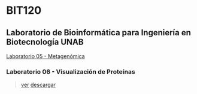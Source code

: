 # BIT120
## Laboratorio de Bioinformática para Ingeniería en Biotecnología UNAB

[Laboratorio 05 - Metagenómica](https://github.com/Katterinne/BIT120/blob/master/lab_05_bioinf_biotec.md)

### Laboratorio 06 - Visualización de Proteínas
> [ver](https://github.com/Katterinne/BIT120/blob/master/laboratorio6.pdf)
> [descargar](https://github.com/Katterinne/BIT120/raw/master/laboratorio6.pdf)
